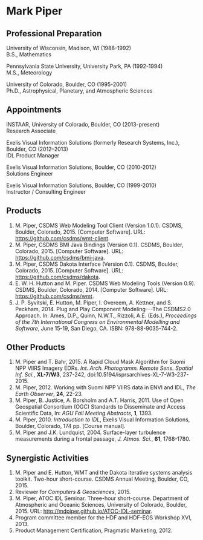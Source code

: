 # Mark Piper

## Professional Preparation

University of Wisconsin, Madison, WI (1988-1992)  
B.S., Mathematics

Pennsylvania State University, University Park, PA (1992-1994)  
M.S., Meteorology

University of Colorado, Boulder, CO (1995-2001)  
Ph.D., Astrophysical, Planetary, and Atmospheric Sciences

## Appointments

INSTAAR, University of Colorado, Boulder, CO (2013-present)  
Research Associate

Exelis Visual Information Solutions (formerly Research Systems, Inc.), Boulder, CO (2012–2013)  
IDL Product Manager

Exelis Visual Information Solutions, Boulder, CO (2010-2012)  
Solutions Engineer

Exelis Visual Information Solutions, Boulder, CO (1999-2010)  
Instructor / Consulting Engineer

## Products

1. M. Piper, CSDMS Web Modeling Tool Client (Version 1.0.1). CSDMS,
   Boulder, Colorado, 2015. [Computer Software]. URL:
   https://github.com/csdms/wmt-client.
1. M. Piper, CSDMS BMI Java Bindings (Version 0.1). CSDMS, Boulder,
   Colorado, 2015. [Computer Software]. URL:
   https://github.com/csdms/bmi-java.
1. M. Piper, CSDMS Dakota Interface (Version 0.1). CSDMS, Boulder,
   Colorado, 2015. [Computer Software]. URL:
   https://github.com/csdms/dakota.
1. E. W. H. Hutton and M. Piper. CSDMS Web Modeling Tools (Version
   0.9). CSDMS, Boulder, Colorado, 2014. [Computer Software]. URL:
   https://github.com/csdms/wmt.
1. J. P. Syvitski, E. Hutton, M. Piper, I. Overeem, A. Kettner, and
   S. Peckham, 2014. Plug and Play Component Modeling---The CSDMS2.0
   Approach. In: Ames, D.P., Quinn, N.W.T., Rizzoli, A.E. (Eds.),
   *Proceedings of the 7th International Congress on Environmental
   Modelling and Software*, June 15-19, San Diego, CA. ISBN:
   978-88-9035-744-2.

## Other Products

1. M. Piper and T. Bahr, 2015. A Rapid Cloud Mask Algorithm for Suomi
   NPP VIIRS Imagery EDRs. *Int. Arch. Photogramm. Remote Sens. Spatial
   Inf. Sci.*, **XL-7/W3**, 237-242,
   doi:10.5194/isprsarchives-XL-7-W3-237-2015.
1. M. Piper, 2012. Working with Suomi NPP VIIRS data in ENVI and IDL,
   *The Earth Observer*, **24**, 22-23.
1. M. Piper, B. Justice, A. Borsholm and A.T. Harris, 2011. Use of
    Open Geospatial Consortium (OGC) Standards to Disseminate and
    Access Scientific Data, In: *AGU Fall Meeting Abstracts*, **1**,
    1393.
1. M. Piper, 2010. *Introduction to IDL*, Exelis Visual Information
    Solutions, Boulder, Colorado, 174 pp. [Course manual].
1. M. Piper and J.K. Lundquist, 2004. Surface-layer turbulence
    measurements during a frontal passage, *J. Atmos. Sci.*, **61**,
    1768-1780.

## Synergistic Activities

1. M. Piper and E. Hutton, WMT and the Dakota iterative systems
   analysis toolkit. Two-hour short-course. CSDMS Annual Meeting,
   Boulder, CO, 2015.
1. Reviewer for *Computers & Geosciences*, 2015.
1. M. Piper, ATOC IDL Seminar. Three-hour short-course. Department of
   Atmospheric and Oceanic Sciences, University of Colorado,
   Boulder, 2015. URL: http://mdpiper.github.io/ATOC-IDL-seminar.
1. Program committee member for the HDF and HDF-EOS Workshop XVI, 2013.
1. Product Management Certification, Pragmatic Marketing, 2012.
